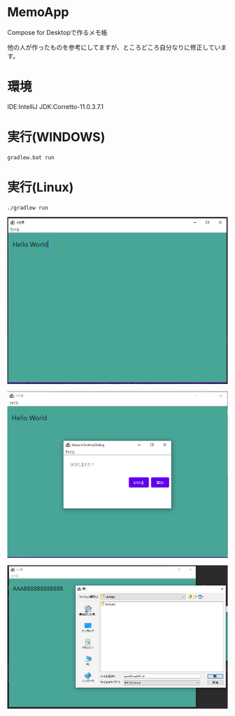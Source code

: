 # MemoApp
Compose for Desktopで作るメモ帳

他の人が作ったものを参考にしてますが、ところどころ自分なりに修正しています。

# 環境
IDE:IntelliJ
JDK:Corretto-11.0.3.7.1

# 実行(WINDOWS)
``
gradlew.bat run
``

# 実行(Linux)
``
./gradlew run
``

![img.png](img.png)

![img_1.png](img_1.png)

![img_2.png](img_2.png)





